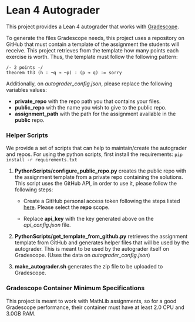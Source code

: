 # Lean 4 Autograder

This project provides a Lean 4 autograder that works with [Gradescope](https://gradescope-autograders.readthedocs.io/en/latest/).

To generate the files Gradescope needs, this project uses a repository on GitHub that must contain a template of the assignment the students will receive. This project retrieves from the template how many points each exercise is worth. Thus, the template must follow the following pattern:

```lean
/- 2 points -/
theorem th3 (h : ¬q → ¬p) : (p → q) := sorry
```

Additionally, on *autograder_config.json*, please replace the following variables values:
    
- **private_repo** with the repo path you that contains your files.
- **public_repo** with the name you wish to give to the public repo.
- **assignment_path** with the path for the assignment available in the **public** repo.

### Helper Scripts

We provide a set of scripts that can help to maintain/create the autograder and repos. For using the python scripts, first install the requirements: `pip install -r requirements.txt`

1. **PythonScripts/configure_public_repo.py** creates the public repo with the assignment template from a private repo containing the solutions. This script uses the GitHub API, in order to use it, please follow the following steps:

    - Create a GitHub personal access token following the steps listed [here](https://docs.github.com/en/authentication/keeping-your-account-and-data-secure/creating-a-personal-access-token#creating-a-personal-access-token-classic). Please select the **repo** scope.

    - Replace **api_key** with the key generated above on the *api_config.json* file.

2. **PythonScripts/get_template_from_github.py** retrieves the assignment template from GitHub and generates helper files that will be used by the autograder. This is meant to be used by the autograder itself on Gradescope. (Uses the data on *autograder_config.json*)

3. **make_autograder.sh** generates the zip file to be uploaded to Gradescope. 

### Gradescope Container Minimum Specifications

This project is meant to work with MathLib assignments, so for a good Gradescope performance, their container must have at least 2.0 CPU and 3.0GB RAM.

